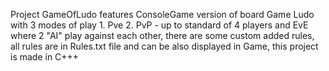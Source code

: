 Project GameOfLudo features ConsoleGame version of board Game Ludo with 3 modes of play 1. Pve 2. PvP - up to standard of 4 players and EvE where 2 "AI" play against each other, there are some custom added rules, all rules are in Rules.txt file and can be also displayed in Game, this project is made in C+++
